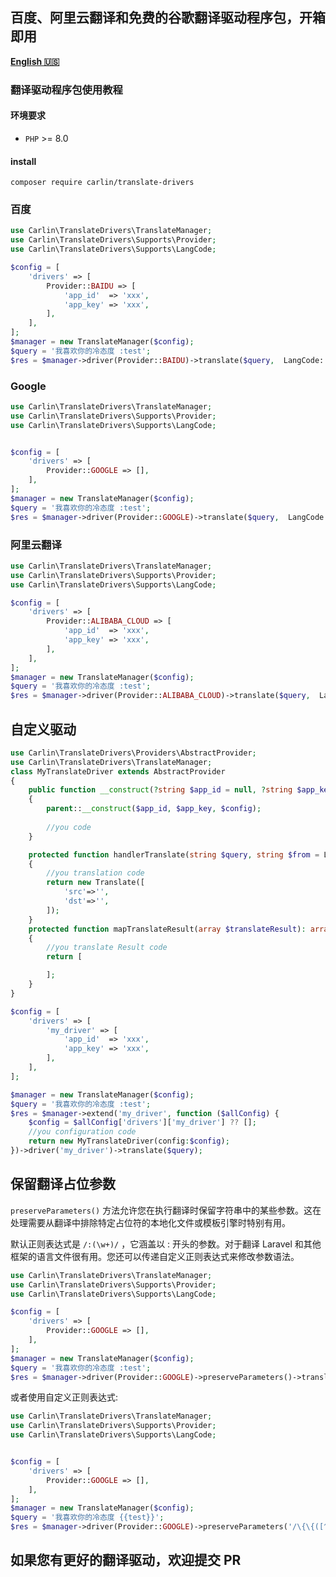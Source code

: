 ## 百度、阿里云翻译和免费的谷歌翻译驱动程序包，开箱即用
[**English 🇺🇸**](README.md)
### 翻译驱动程序包使用教程
#### 环境要求
- `PHP` >= 8.0

#### install
```
composer require carlin/translate-drivers
```

### 百度

```php
use Carlin\TranslateDrivers\TranslateManager;
use Carlin\TranslateDrivers\Supports\Provider;
use Carlin\TranslateDrivers\Supports\LangCode;

$config = [
    'drivers' => [
        Provider::BAIDU => [
            'app_id'  => 'xxx',
            'app_key' => 'xxx',
        ],
    ],
];
$manager = new TranslateManager($config);
$query = '我喜欢你的冷态度 :test';
$res = $manager->driver(Provider::BAIDU)->translate($query,  LangCode::EN);
```


### Google

```php
use Carlin\TranslateDrivers\TranslateManager;
use Carlin\TranslateDrivers\Supports\Provider;
use Carlin\TranslateDrivers\Supports\LangCode;


$config = [
    'drivers' => [
        Provider::GOOGLE => [],
    ],
];
$manager = new TranslateManager($config);
$query = '我喜欢你的冷态度 :test';
$res = $manager->driver(Provider::GOOGLE)->translate($query,  LangCode::EN);
```

### 阿里云翻译

```php
use Carlin\TranslateDrivers\TranslateManager;
use Carlin\TranslateDrivers\Supports\Provider;
use Carlin\TranslateDrivers\Supports\LangCode;

$config = [
    'drivers' => [
        Provider::ALIBABA_CLOUD => [
            'app_id'  => 'xxx',
            'app_key' => 'xxx',
        ],
    ],
];
$manager = new TranslateManager($config);
$query = '我喜欢你的冷态度 :test';
$res = $manager->driver(Provider::ALIBABA_CLOUD)->translate($query,  LangCode::EN);
```

## 自定义驱动
```php
use Carlin\TranslateDrivers\Providers\AbstractProvider;
use Carlin\TranslateDrivers\TranslateManager;
class MyTranslateDriver extends AbstractProvider
{
    public function __construct(?string $app_id = null, ?string $app_key = null, array $config = [])
    {
        parent::__construct($app_id, $app_key, $config);
        
        //you code
    }

    protected function handlerTranslate(string $query, string $from = LangCode::Auto, string $to = LangCode::EN): Translate
    {
        //you translation code
        return new Translate([
            'src'=>'',
            'dst'=>'',
        ]);
    }
    protected function mapTranslateResult(array $translateResult): array
    {
        //you translate Result code
        return [

        ];
    }
}

$config = [
    'drivers' => [
        'my_driver' => [
            'app_id'  => 'xxx',
            'app_key' => 'xxx',
        ],
    ],
];

$manager = new TranslateManager($config);
$query = '我喜欢你的冷态度 :test';
$res = $manager->extend('my_driver', function ($allConfig) {
    $config = $allConfig['drivers']['my_driver'] ?? [];
    //you configuration code
    return new MyTranslateDriver(config:$config);
})->driver('my_driver')->translate($query);
```

## 保留翻译占位参数

```preserveParameters()``` 方法允许您在执行翻译时保留字符串中的某些参数。这在处理需要从翻译中排除特定占位符的本地化文件或模板引擎时特别有用。

默认正则表达式是 ```/:(\w+)/``` ，它涵盖以 : 开头的参数。对于翻译 Laravel 和其他框架的语言文件很有用。您还可以传递自定义正则表达式来修改参数语法。
```php
use Carlin\TranslateDrivers\TranslateManager;
use Carlin\TranslateDrivers\Supports\Provider;
use Carlin\TranslateDrivers\Supports\LangCode;

$config = [
    'drivers' => [
        Provider::GOOGLE => [],
    ],
];
$manager = new TranslateManager($config);
$query = '我喜欢你的冷态度 :test';
$res = $manager->driver(Provider::GOOGLE)->preserveParameters()->translate($query, LangCode::EN); //I like your cold attitude :test
```

或者使用自定义正则表达式:

```php
use Carlin\TranslateDrivers\TranslateManager;
use Carlin\TranslateDrivers\Supports\Provider;
use Carlin\TranslateDrivers\Supports\LangCode;


$config = [
    'drivers' => [
        Provider::GOOGLE => [],
    ],
];
$manager = new TranslateManager($config);
$query = '我喜欢你的冷态度 {{test}}';
$res = $manager->driver(Provider::GOOGLE)->preserveParameters('/\{\{([^}]+)\}\}/')->translate($query, LangCode::EN); //I like your cold attitude {{test}}
```


## 如果您有更好的翻译驱动，欢迎提交 PR
